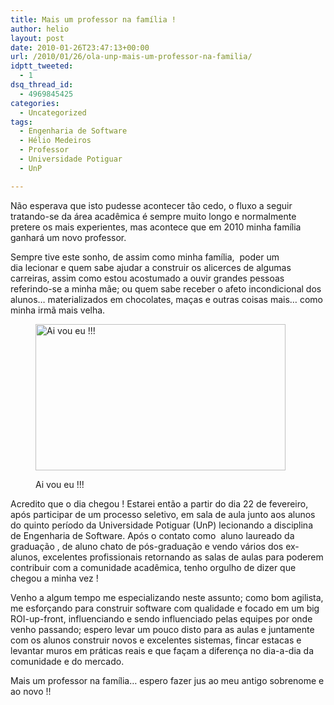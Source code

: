 ```yaml
---
title: Mais um professor na família !
author: helio
layout: post
date: 2010-01-26T23:47:13+00:00
url: /2010/01/26/ola-unp-mais-um-professor-na-familia/
idptt_tweeted:
  - 1
dsq_thread_id:
  - 4969845425
categories:
  - Uncategorized
tags:
  - Engenharia de Software
  - Hélio Medeiros
  - Professor
  - Universidade Potiguar
  - UnP

---
```

Não esperava que isto pudesse acontecer tão cedo, o fluxo a seguir tratando-se da área acadêmica é sempre muito longo e normalmente pretere os mais experientes, mas acontece que em 2010 minha família ganhará um novo professor.

Sempre tive este sonho, de assim como minha família,  poder um dia lecionar e quem sabe ajudar a construir os alicerces de algumas carreiras, assim como estou acostumado a ouvir grandes pessoas referindo-se a minha mãe; ou quem sabe receber o afeto incondicional dos alunos&#8230; materializados em chocolates, maças e outras coisas mais&#8230; como minha irmã mais velha.<figure id="attachment_114" style="width: 400px" class="wp-caption aligncenter">

<img class="size-full wp-image-114" src="/uploads/2010/01/Screen-shot-2010-01-26-at-8.44.18-PM.png" alt="Ai vou eu !!!" width="400" height="234" srcset="/uploads/2010/01/Screen-shot-2010-01-26-at-8.44.18-PM.png 400w, /uploads/2010/01/Screen-shot-2010-01-26-at-8.44.18-PM-300x175.png 300w" sizes="(max-width: 400px) 100vw, 400px" /><figcaption class="wp-caption-text">Ai vou eu !!!</figcaption></figure> 

Acredito que o dia chegou ! Estarei então a partir do dia 22 de fevereiro, após participar de um processo seletivo, em sala de aula junto aos alunos do quinto período da Universidade Potiguar (UnP) lecionando a disciplina de Engenharia de Software. Após o contato como  aluno laureado da graduação , de aluno chato de pós-graduação e vendo vários dos ex-alunos, excelentes profissionais retornando as salas de aulas para poderem contribuir com a comunidade acadêmica, tenho orgulho de dizer que chegou a minha vez !

Venho a algum tempo me especializando neste assunto; como bom agilista, me esforçando para construir software com qualidade e focado em um big ROI-up-front, influenciando e sendo influenciado pelas equipes por onde venho passando; espero levar um pouco disto para as aulas e juntamente com os alunos construir novos e excelentes sistemas, fincar estacas e levantar muros em práticas reais e que façam a diferença no dia-a-dia da comunidade e do mercado.

Mais um professor na família&#8230; espero fazer jus ao meu antigo sobrenome e ao novo !!
